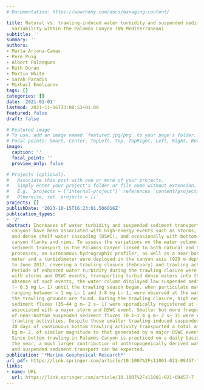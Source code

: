 ```yaml
---
# Documentation: https://wowchemy.com/docs/managing-content/

title: Natural vs. trawling-induced water turbidity and suspended sediment transport
  variability within the Palamós Canyon (NW Mediterranean)
subtitle: ''
summary: ''
authors:
- Marta Arjona-Camas
- Pere Puig
- Albert Palanques
- Ruth Durán
- Martin White
- Sarah Paradis
- Mikhail Emelianov
tags: []
categories: []
date: '2021-01-01'
lastmod: 2021-11-16T23:08:53+01:00
featured: false
draft: false

# Featured image
# To use, add an image named `featured.jpg/png` to your page's folder.
# Focal points: Smart, Center, TopLeft, Top, TopRight, Left, Right, BottomLeft, Bottom, BottomRight.
image:
  caption: ''
  focal_point: ''
  preview_only: false

# Projects (optional).
#   Associate this post with one or more of your projects.
#   Simply enter your project's folder or file name without extension.
#   E.g. `projects = ["internal-project"]` references `content/project/deep-learning/index.md`.
#   Otherwise, set `projects = []`.
projects: []
publishDate: '2023-10-15T16:23:01.506016Z'
publication_types:
- '2'
abstract: Increases of water turbidity and suspended sediment transport in submarine
  canyons have been associated with high-energy events such as storms, river floods
  and dense shelf water cascading (DSWC), and occasionally with bottom trawling along
  canyon flanks and rims. To assess the variations on the water column turbidity and
  sediment transport in the Palamós Canyon linked to both natural and trawling-induced
  processes, an autonomous hydrographic profiler, as well as a near-bottom current
  meter and a turbidimeter were deployed in the canyon axis (929 m depth) from February
  to June 2017, covering a trawling closure (February) and trawling activities (March-June).
  Periods of enhanced water turbidity during the trawling closure were mostly associated
  with storms and DSWC events, transporting turbid dense waters into the canyon. In
  absence of such events, the water column displayed low suspended sediment concentrations
  (~ 0.3 mg L− 1) until the trawling season began, when particulate matter detachments,
  ranging between > 1 mg L− 1 and 3.8 mg L− 1, were observed at the water depths where
  the trawling grounds are found. During the trawling closure, high near-bottom suspended
  sediment fluxes (35–44 g m− 2 s− 1) were sporadically registered at ~  920 m depth
  associated with a major storm and DSWC event. Smaller but more frequent increases
  of near-bottom suspended sediment fluxes (0.1–1.4 g m− 2 s− 1) were recorded during
  trawling activities. Despite these smaller trawling-induced suspended sediment fluxes,
  30 days of continuous bottom trawling activity transported a total amount of 40
  kg m− 2, of similar magnitude to that generated by a major DSWC event (50 kg m− 2).
  Since bottom trawling in Palamós Canyon is practiced on a daily basis throughout
  the year, a much larger contribution of anthropogenically derived water turbidity
  and suspended sediment transport can be expected.
publication: '*Marine Geophysical Research*'
url_pdf: https://link.springer.com/article/10.1007%2Fs11001-021-09457-7
links:
- name: URL
  url: https://link.springer.com/article/10.1007%2Fs11001-021-09457-7
---
```

